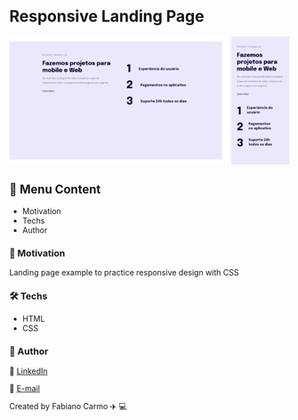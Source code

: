 # Responsive Landing Page

<img width="650px" src="https://github.com/FabianoCarmo/explorer-rocketseat/blob/main/responsive-page/assets/page.png">

## :memo: Menu Content

- Motivation
- Techs
- Author

### :dart: Motivation

Landing page example to practice responsive design with CSS

### :hammer_and_wrench: Techs

- HTML
- CSS

### :raising_hand: Author

:link: [LinkedIn](https://www.linkedin.com/in/fabiano-carmo/)

:email: [E-mail](mailto:fabianopc@yahoo.com)

Created by Fabiano Carmo :airplane: :computer:

